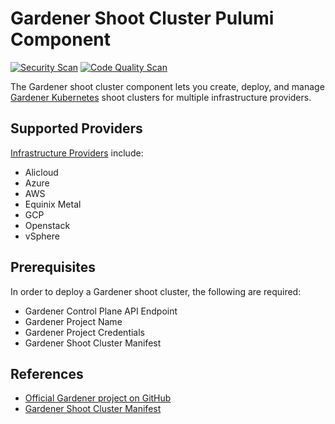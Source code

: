 # Gardener Shoot Cluster Pulumi Component

[![Security Scan](https://github.com/phoenix1480/pulumi-gardener-shoot-cluster/actions/workflows/security-scan.yml/badge.svg?branch=main)](https://github.com/phoenix1480/pulumi-gardener-shoot-cluster/actions/workflows/security-scan.yml)
[![Code Quality Scan](https://github.com/phoenix1480/pulumi-gardener-shoot-cluster/actions/workflows/code-quality-scan.yml/badge.svg)](https://github.com/phoenix1480/pulumi-gardener-shoot-cluster/actions/workflows/code-quality-scan.yml)


The Gardener shoot cluster component lets you create, deploy, and manage [Gardener Kubernetes](https://gardener.cloud/) shoot clusters for multiple infrastructure providers.

## Supported Providers

[Infrastructure Providers](https://gardener.cloud/docs/extensions/infrastructure-extensions/) include:

- Alicloud
- Azure
- AWS
- Equinix Metal
- GCP
- Openstack
- vSphere

## Prerequisites

In order to deploy a Gardener shoot cluster, the following are required:

- Gardener Control Plane API Endpoint
- Gardener Project Name
- Gardener Project Credentials
- Gardener Shoot Cluster Manifest

## References

- [Official Gardener project on GitHub](https://github.com/gardener)
- [Gardener Shoot Cluster Manifest](https://github.com/gardener/gardener/blob/master/example/90-shoot.yaml)
